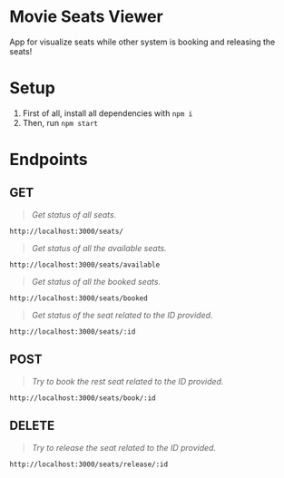 # Movie Seats Viewer

App for visualize seats while other system is booking and releasing the seats!

# Setup
1. First of all, install all dependencies with `npm i`
2. Then, run `npm start`

# Endpoints

## GET

> *Get status of all seats.*
> 
`http://localhost:3000/seats/`

> *Get status of all the available seats.*
> 
`http://localhost:3000/seats/available`

> *Get status of all the booked seats.*
> 
`http://localhost:3000/seats/booked`

> *Get status of the seat related to the ID provided.*
> 
`http://localhost:3000/seats/:id`

## POST

> *Try to book the rest seat related to the ID provided.*
> 
`http://localhost:3000/seats/book/:id`

## DELETE

> *Try to release the seat related to the ID provided.*
> 
`http://localhost:3000/seats/release/:id`
